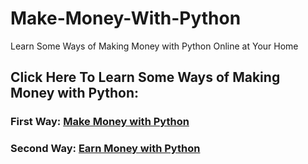 # Make-Money-With-Python
Learn Some Ways of Making Money with Python Online at Your Home

## Click Here To Learn Some Ways of Making Money with Python:
### First Way: [Make Money with Python](https://www.kovidpanthy.com/earn-1000-money-python-programming/)
### Second Way: [Earn Money with Python](https://www.kovidpanthy.com/make-money-with-python/)
